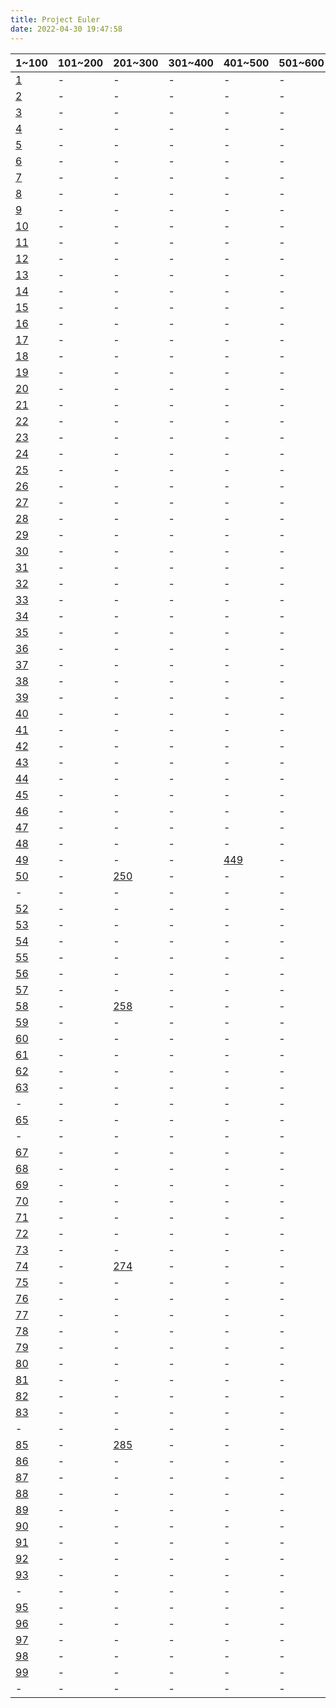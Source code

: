 ```yaml
---
title: Project Euler
date: 2022-04-30 19:47:58
---
```



|1~100|101~200|201~300|301~400|401~500|501~600|601~700|701~?|
|-|-|-|-|-|-|-|-|
|[1](../QUESTION/Project-Euler-1)|-|-|-|-|-|-|-|
|[2](../QUESTION/Project-Euler-2)|-|-|-|-|-|-|-|
|[3](../QUESTION/Project-Euler-3)|-|-|-|-|-|-|-|
|[4](../QUESTION/Project-Euler-4)|-|-|-|-|-|-|-|
|[5](../QUESTION/Project-Euler-5)|-|-|-|-|-|-|-|
|[6](../QUESTION/Project-Euler-6)|-|-|-|-|-|-|-|
|[7](../QUESTION/Project-Euler-7)|-|-|-|-|-|[607](../QUESTION/Project-Euler-607)|-|
|[8](../QUESTION/Project-Euler-8)|-|-|-|-|-|-|-|
|[9](../QUESTION/Project-Euler-9)|-|-|-|-|-|-|-|
|[10](../QUESTION/Project-Euler-10)|-|-|-|-|-|-|-|
|[11](../QUESTION/Project-Euler-11)|-|-|-|-|-|-|-|
|[12](../QUESTION/Project-Euler-12)|-|-|-|-|-|-|-|
|[13](../QUESTION/Project-Euler-13)|-|-|-|-|-|[613](../QUESTION/Project-Euler-613)|-|
|[14](../QUESTION/Project-Euler-14)|-|-|-|-|-|-|-|
|[15](../QUESTION/Project-Euler-15)|-|-|-|-|-|-|-|
|[16](../QUESTION/Project-Euler-16)|-|-|-|-|-|-|-|
|[17](../QUESTION/Project-Euler-17)|-|-|-|-|-|-|-|
|[18](../QUESTION/Project-Euler-18)|-|-|-|-|-|[618](../QUESTION/Project-Euler-618)|-|
|[19](../QUESTION/Project-Euler-19)|-|-|-|-|-|-|-|
|[20](../QUESTION/Project-Euler-20)|-|-|-|-|-|-|-|
|[21](../QUESTION/Project-Euler-21)|-|-|-|-|-|-|-|
|[22](../QUESTION/Project-Euler-22)|-|-|-|-|-|-|-|
|[23](../QUESTION/Project-Euler-23)|-|-|-|-|-|-|-|
|[24](../QUESTION/Project-Euler-24)|-|-|-|-|-|-|[724](../QUESTION/Project-Euler-724)|
|[25](../QUESTION/Project-Euler-25)|-|-|-|-|-|-|-|
|[26](../QUESTION/Project-Euler-26)|-|-|-|-|-|-|-|
|[27](../QUESTION/Project-Euler-27)|-|-|-|-|-|-|[727](../QUESTION/Project-Euler-727)|
|[28](../QUESTION/Project-Euler-28)|-|-|-|-|-|-|-|
|[29](../QUESTION/Project-Euler-29)|-|-|-|-|-|-|-|
|[30](../QUESTION/Project-Euler-30)|-|-|-|-|-|-|-|
|[31](../QUESTION/Project-Euler-31)|-|-|-|-|-|-|-|
|[32](../QUESTION/Project-Euler-32)|-|-|-|-|-|-|-|
|[33](../QUESTION/Project-Euler-33)|-|-|-|-|-|-|[733](../QUESTION/Project-Euler-733)|
|[34](../QUESTION/Project-Euler-34)|-|-|-|-|-|-|-|
|[35](../QUESTION/Project-Euler-35)|-|-|-|-|-|-|-|
|[36](../QUESTION/Project-Euler-36)|-|-|-|-|-|-|-|
|[37](../QUESTION/Project-Euler-37)|-|-|-|-|-|-|-|
|[38](../QUESTION/Project-Euler-38)|-|-|-|-|-|-|-|
|[39](../QUESTION/Project-Euler-39)|-|-|-|-|-|-|-|
|[40](../QUESTION/Project-Euler-40)|-|-|-|-|-|-|-|
|[41](../QUESTION/Project-Euler-41)|-|-|-|-|-|-|-|
|[42](../QUESTION/Project-Euler-42)|-|-|-|-|-|-|-|
|[43](../QUESTION/Project-Euler-43)|-|-|-|-|-|-|-|
|[44](../QUESTION/Project-Euler-44)|-|-|-|-|-|-|-|
|[45](../QUESTION/Project-Euler-45)|-|-|-|-|-|-|-|
|[46](../QUESTION/Project-Euler-46)|-|-|-|-|-|-|-|
|[47](../QUESTION/Project-Euler-47)|-|-|-|-|-|-|-|
|[48](../QUESTION/Project-Euler-48)|-|-|-|-|-|-|-|
|[49](../QUESTION/Project-Euler-49)|-|-|-|[449](../QUESTION/Project-Euler-449)|-|-|-|
|[50](../QUESTION/Project-Euler-50)|-|[250](../QUESTION/Project-Euler-250)|-|-|-|-|-|
|-|-|-|-|-|-|-|-|
|[52](../QUESTION/Project-Euler-52)|-|-|-|-|-|-|-|
|[53](../QUESTION/Project-Euler-53)|-|-|-|-|-|-|-|
|[54](../QUESTION/Project-Euler-54)|-|-|-|-|-|-|-|
|[55](../QUESTION/Project-Euler-55)|-|-|-|-|-|-|-|
|[56](../QUESTION/Project-Euler-56)|-|-|-|-|-|-|-|
|[57](../QUESTION/Project-Euler-57)|-|-|-|-|-|-|-|
|[58](../QUESTION/Project-Euler-58)|-|[258](../QUESTION/Project-Euler-258)|-|-|-|-|-|
|[59](../QUESTION/Project-Euler-59)|-|-|-|-|-|-|-|
|[60](../QUESTION/Project-Euler-60)|-|-|-|-|-|-|-|
|[61](../QUESTION/Project-Euler-61)|-|-|-|-|-|-|-|
|[62](../QUESTION/Project-Euler-62)|-|-|-|-|-|-|-|
|[63](../QUESTION/Project-Euler-63)|-|-|-|-|-|-|-|
|-|-|-|-|-|-|-|-|
|[65](../QUESTION/Project-Euler-65)|-|-|-|-|-|-|-|
|-|-|-|-|-|-|-|-|
|[67](../QUESTION/Project-Euler-67)|-|-|-|-|-|-|-|
|[68](../QUESTION/Project-Euler-68)|-|-|-|-|-|-|-|
|[69](../QUESTION/Project-Euler-69)|-|-|-|-|-|-|-|
|[70](../QUESTION/Project-Euler-70)|-|-|-|-|-|-|-|
|[71](../QUESTION/Project-Euler-71)|-|-|-|-|-|-|-|
|[72](../QUESTION/Project-Euler-72)|-|-|-|-|-|-|-|
|[73](../QUESTION/Project-Euler-73)|-|-|-|-|-|-|-|
|[74](../QUESTION/Project-Euler-74)|-|[274](../QUESTION/Project-Euler-274)|-|-|-|-|-|
|[75](../QUESTION/Project-Euler-75)|-|-|-|-|-|-|-|
|[76](../QUESTION/Project-Euler-76)|-|-|-|-|-|-|-|
|[77](../QUESTION/Project-Euler-77)|-|-|-|-|-|-|-|
|[78](../QUESTION/Project-Euler-78)|-|-|-|-|-|-|-|
|[79](../QUESTION/Project-Euler-79)|-|-|-|-|-|-|-|
|[80](../QUESTION/Project-Euler-80)|-|-|-|-|-|-|-|
|[81](../QUESTION/Project-Euler-81)|-|-|-|-|-|-|-|
|[82](../QUESTION/Project-Euler-82)|-|-|-|-|-|-|-|
|[83](../QUESTION/Project-Euler-83)|-|-|-|-|-|-|-|
|-|-|-|-|-|-|-|-|
|[85](../QUESTION/Project-Euler-85)|-|[285](../QUESTION/Project-Euler-285)|-|-|-|-|-|
|[86](../QUESTION/Project-Euler-86)|-|-|-|-|-|-|-|
|[87](../QUESTION/Project-Euler-87)|-|-|-|-|-|-|-|
|[88](../QUESTION/Project-Euler-88)|-|-|-|-|-|-|-|
|[89](../QUESTION/Project-Euler-89)|-|-|-|-|-|-|-|
|[90](../QUESTION/Project-Euler-90)|-|-|-|-|-|-|-|
|[91](../QUESTION/Project-Euler-91)|-|-|-|-|-|-|-|
|[92](../QUESTION/Project-Euler-92)|-|-|-|-|-|-|-|
|[93](../QUESTION/Project-Euler-93)|-|-|-|-|-|-|-|
|-|-|-|-|-|-|-|-|
|[95](../QUESTION/Project-Euler-95)|-|-|-|-|-|-|-|
|[96](../QUESTION/Project-Euler-96)|-|-|-|-|-|-|-|
|[97](../QUESTION/Project-Euler-97)|-|-|-|-|-|-|-|
|[98](../QUESTION/Project-Euler-98)|-|-|-|-|-|-|-|
|[99](../QUESTION/Project-Euler-99)|-|-|-|-|-|-|-|
|-|-|-|-|-|-|-|-|
